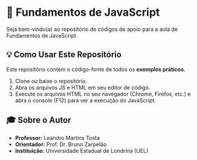 # 🚀 Fundamentos de JavaScript

Seja bem-vindo(a) ao repositório de códigos de apoio para a aula de Fundamentos de JavaScript.

## 💡 Como Usar Este Repositório

Este repositório contém o código-fonte de todos os **exemplos práticos**.

1.  Clone ou baixe o repositório.
2.  Abra os arquivos JS e HTML em seu editor de código.
3.  Execute os arquivos HTML no seu navegador (Chrome, Firefox, etc.) e abra o console (F12) para ver a execução do JavaScript.

## 🎓 Sobre o Autor

- **Professor:** Leandro Martins Tosta
- **Orientador:** Prof. Dr. Bruno Zarpelão
- **Instituição:** Universidade Estadual de Londrina (UEL)
